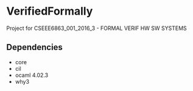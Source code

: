 # VerifiedFormally
Project for CSEEE6863_001_2016_3 - FORMAL VERIF HW SW SYSTEMS

## Dependencies

- core
- cil
- ocaml 4.02.3
- why3